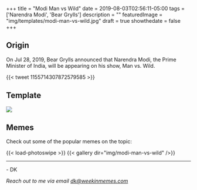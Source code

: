 +++
title = "Modi Man vs Wild"
date = 2019-08-03T02:56:11-05:00
tags = ['Narendra Modi', 'Bear Grylls']
description = ""
featuredImage = "img/templates/modi-man-vs-wild.jpg"
draft = true
showthedate = false
+++


## Origin

On Jul 28, 2019, Bear Grylls announced that Narendra Modi, the Prime Minister of India, will be appearing on his show, Man vs. Wild.
<!--more-->
{{< tweet 1155714307872579585 >}}

## Template

![](img/templates/modi-man-vs-wild.jpg)

## Memes

Check out some of the popular memes on the topic:

{{< load-photoswipe >}}
{{< gallery dir="img/modi-man-vs-wild" />}}


---
\- DK

*Reach out to me via email dk@weekinmemes.com*